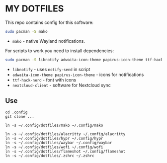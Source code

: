# MY DOTFILES

This repo contains config for this software:

```sh
sudo pacman -S mako 
```

- `mako` - native Wayland notifications.


For scripts to work you need to install dependencies:

```sh
sudo pacman -S libnotify adwaita-icon-theme papirus-icon-theme ttf-hack-nerd nextcloud-client
```

- `libnotify` - uses `notify-send` in script
- `adwaita-icon-theme papirus-icon-theme` - icons for notifications
- `ttf-hack-nerd` - font with icons
- `nextcloud-client` - software for Nextcloud sync

## Use

```shell
cd .config
git clone ...

ln -s ~/.config/dotfiles/mako ~/.config/mako

ln -s ~/.config/dotfiles/alacritty ~/.config/alacritty
ln -s ~/.config/dotfiles/hypr ~/.config/hypr
ln -s ~/.config/dotfiles/waybar ~/.config/waybar
ln -s ~/.config/dotfiles/wofi ~/.config/wofi
ln -s ~/.config/dotfiles/flameshot ~/.config/flameshot
ln -s ~/.config/dotfiles/.zshrc ~/.zshrc

```